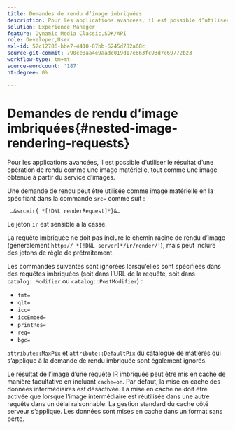 ```yaml
---
title: Demandes de rendu d’image imbriquées
description: Pour les applications avancées, il est possible d’utiliser le résultat d’une opération de rendu comme une image matérielle, tout comme une image obtenue à partir du service d’images.
solution: Experience Manager
feature: Dynamic Media Classic,SDK/API
role: Developer,User
exl-id: 52c12786-bbe7-4410-87bb-6245d782a68c
source-git-commit: 790ce3aa4e9aadc019d17e663fc93d7c69772b23
workflow-type: tm+mt
source-wordcount: '187'
ht-degree: 0%

---
```


# Demandes de rendu d’image imbriquées{#nested-image-rendering-requests}

Pour les applications avancées, il est possible d’utiliser le résultat d’une opération de rendu comme une image matérielle, tout comme une image obtenue à partir du service d’images.

Une demande de rendu peut être utilisée comme image matérielle en la spécifiant dans la commande `src=` comme suit :

` …&src=ir{ *[!DNL renderRequest]*}&…`

Le jeton `ir` est sensible à la casse.

La requête imbriquée ne doit pas inclure le chemin racine de rendu d’image (généralement `http:// *[!DNL server]*/ir/render/'`), mais peut inclure des jetons de règle de prétraitement.

Les commandes suivantes sont ignorées lorsqu’elles sont spécifiées dans des requêtes imbriquées (soit dans l’URL de la requête, soit dans `catalog::Modifier` ou `catalog::PostModifier`) :

* `fmt=`
* `qlt=`
* `icc=`
* `iccEmbed=`
* `printRes=`
* `req=`
* `bgc=`

`attribute::MaxPix` et `attribute::DefaultPix` du catalogue de matières qui s’applique à la demande de rendu imbriquée sont également ignorés.

Le résultat de l’image d’une requête IR imbriquée peut être mis en cache de manière facultative en incluant `cache=on`. Par défaut, la mise en cache des données intermédiaires est désactivée. La mise en cache ne doit être activée que lorsque l’image intermédiaire est réutilisée dans une autre requête dans un délai raisonnable. La gestion standard du cache côté serveur s’applique. Les données sont mises en cache dans un format sans perte.
